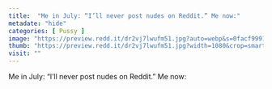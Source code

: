 ```yaml
---
title:  "Me in July: “I’ll never post nudes on Reddit.” Me now:"
metadate: "hide"
categories: [ Pussy ]
image: "https://preview.redd.it/dr2vj7lwufm51.jpg?auto=webp&s=0facf99916fc1da01cf40552c59ececbd0f44280"
thumb: "https://preview.redd.it/dr2vj7lwufm51.jpg?width=1080&crop=smart&auto=webp&s=a5271b3fe14d7dc97c467bbca7b00cca801b4b38"
visit: ""
---
```

Me in July: “I’ll never post nudes on Reddit.” Me now:
